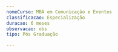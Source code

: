 ```yaml
---
nomeCurso: MBA em Comunicação e Eventos
classificacao: Especialização
duracao: 6 meses
observacao: obs
tipo: Pós Graduação

---
```


